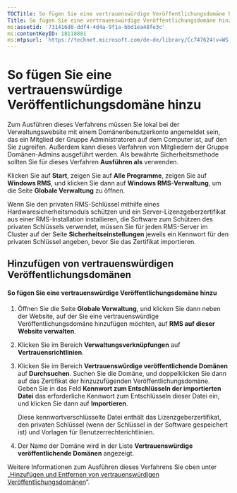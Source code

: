 ```yaml
---
TOCTitle: So fügen Sie eine vertrauenswürdige Veröffentlichungsdomäne hinzu
Title: So fügen Sie eine vertrauenswürdige Veröffentlichungsdomäne hinzu
ms:assetid: '731416d8-ddf4-4d4a-9f1a-bbd1ea48fe3c'
ms:contentKeyID: 18118881
ms:mtpsurl: 'https://technet.microsoft.com/de-de/library/Cc747624(v=WS.10)'
---
```


So fügen Sie eine vertrauenswürdige Veröffentlichungsdomäne hinzu
=================================================================

Zum Ausführen dieses Verfahrens müssen Sie lokal bei der Verwaltungswebsite mit einem Domänenbenutzerkonto angemeldet sein, das ein Mitglied der Gruppe Administratoren auf dem Computer ist, auf den Sie zugreifen. Außerdem kann dieses Verfahren von Mitgliedern der Gruppe Domänen-Admins ausgeführt werden. Als bewährte Sicherheitsmethode sollten Sie für dieses Verfahren **Ausführen als** verwenden.

Klicken Sie auf **Start**, zeigen Sie auf **Alle Programme**, zeigen Sie auf **Windows RMS**, und klicken Sie dann auf **Windows RMS-Verwaltung**, um die Seite **Globale Verwaltung** zu öffnen.

Wenn Sie den privaten RMS-Schlüssel mithilfe eines Hardwaresicherheitsmoduls schützen und ein Server-Lizenzgeberzertifikat aus einer RMS-Installation installieren, die Software zum Schützen des privaten Schlüssels verwendet, müssen Sie für jeden RMS-Server im Cluster auf der Seite **Sicherheitseinstellungen** jeweils ein Kennwort für den privaten Schlüssel angeben, bevor Sie das Zertifikat importieren.

Hinzufügen von vertrauenswürdigen Veröffentlichungsdomänen
----------------------------------------------------------

#### So fügen Sie eine vertrauenswürdige Veröffentlichungsdomäne hinzu

1.  Öffnen Sie die Seite **Globale Verwaltung**, und klicken Sie dann neben der Website, auf der Sie eine vertrauenswürdige Veröffentlichungsdomäne hinzufügen möchten, auf **RMS auf dieser Website verwalten**.

2.  Klicken Sie im Bereich **Verwaltungsverknüpfungen** auf **Vertrauensrichtlinien**.

3.  Klicken Sie im Bereich **Vertrauenswürdige veröffentlichende Domänen** auf **Durchsuchen**. Suchen Sie die Domäne, und doppelklicken Sie dann auf das Zertifikat der hinzuzufügenden Veröffentlichungsdomäne. Geben Sie in das Feld **Kennwort zum Entschlüsseln der importierten Datei** das erforderliche Kennwort zum Entschlüsseln dieser Datei ein, und klicken Sie dann auf **Importieren**.

    Diese kennwortverschlüsselte Datei enthält das Lizenzgeberzertifikat, den privaten Schlüssel (wenn der Schlüssel in der Software gespeichert ist) und Vorlagen für Benutzerrechterichtlinien.

4.  Der Name der Domäne wird in der Liste **Vertrauenswürdige veröffentlichende Domänen** angezeigt.

Weitere Informationen zum Ausführen dieses Verfahrens Sie oben unter „[Hinzufügen und Entfernen von vertrauenswürdigen Veröffentlichungsdomänen](https://technet.microsoft.com/d87b502d-5497-4ccd-badf-f6807d587cee)“.